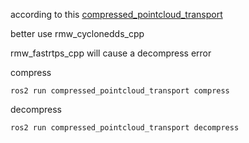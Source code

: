 according to this 
[compressed_pointcloud_transport](https://docs.ros.org/en/electric/api/compressed_pointcloud_transport/html/files.html)


better use  rmw_cyclonedds_cpp 

rmw_fastrtps_cpp will cause a decompress error


compress 

```
ros2 run compressed_pointcloud_transport compress 
```


decompress 

```
ros2 run compressed_pointcloud_transport decompress 
```

